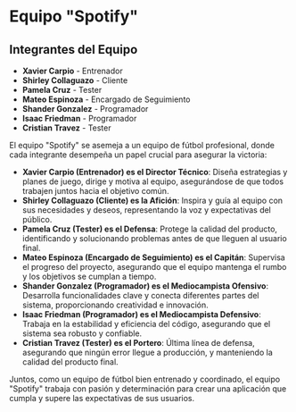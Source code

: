# Equipo "Spotify"

## Integrantes del Equipo
- **Xavier Carpio** - Entrenador
- **Shirley Collaguazo** - Cliente
- **Pamela Cruz** - Tester
- **Mateo Espinoza** - Encargado de Seguimiento
- **Shander Gonzalez** - Programador
- **Isaac Friedman** - Programador
- **Cristian Travez** - Tester

El equipo "Spotify" se asemeja a un equipo de fútbol profesional, donde cada integrante desempeña un papel crucial para asegurar la victoria:

- **Xavier Carpio (Entrenador) es el Director Técnico**: Diseña estrategias y planes de juego, dirige y motiva al equipo, asegurándose de que todos trabajen juntos hacia el objetivo común.
- **Shirley Collaguazo (Cliente) es la Afición**: Inspira y guía al equipo con sus necesidades y deseos, representando la voz y expectativas del público.
- **Pamela Cruz (Tester) es el Defensa**: Protege la calidad del producto, identificando y solucionando problemas antes de que lleguen al usuario final.
- **Mateo Espinoza (Encargado de Seguimiento) es el Capitán**: Supervisa el progreso del proyecto, asegurando que el equipo mantenga el rumbo y los objetivos se cumplan a tiempo.
- **Shander Gonzalez (Programador) es el Mediocampista Ofensivo**: Desarrolla funcionalidades clave y conecta diferentes partes del sistema, proporcionando creatividad e innovación.
- **Isaac Friedman (Programador) es el Mediocampista Defensivo**: Trabaja en la estabilidad y eficiencia del código, asegurando que el sistema sea robusto y confiable.
- **Cristian Travez (Tester) es el Portero**: Última línea de defensa, asegurando que ningún error llegue a producción, y manteniendo la calidad del producto final.

Juntos, como un equipo de fútbol bien entrenado y coordinado, el equipo "Spotify" trabaja con pasión y determinación para crear una aplicación que cumpla y supere las expectativas de sus usuarios.
